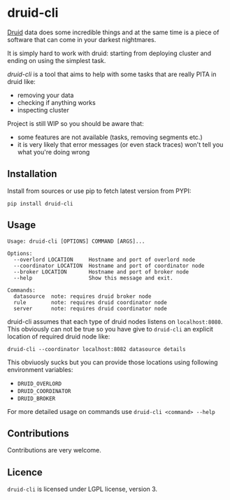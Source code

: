 
# druid-cli

[Druid](http://druid.io/) data does some incredible things and 
at the same time is a piece of software that can come in your
darkest nightmares.

It is simply hard to work with druid: starting from deploying
cluster and ending on using the simplest task.

*druid-cli* is a tool that aims to help with some tasks that
are really PITA in druid like:

* removing your data
* checking if anything works
* inspecting cluster

Project is still WIP so you should be aware that:
* some features are not available (tasks, removing segments etc.)
* it is very likely that error messages (or even stack traces)
  won't tell you what you're doing wrong

## Installation

Install from sources or use pip to fetch latest version
from PYPI:

    pip install druid-cli


## Usage

```
Usage: druid-cli [OPTIONS] COMMAND [ARGS]...

Options:
  --overlord LOCATION     Hostname and port of overlord node
  --coordinator LOCATION  Hostname and port of coordinator node
  --broker LOCATION       Hostname and port of broker node
  --help                  Show this message and exit.

Commands:
  datasource  note: requires druid broker node
  rule        note: requires druid coordinator node
  server      note: requires druid coordinator node
```

druid-cli assumes that each type of druid nodes listens on
`localhost:8080`. This obviously can not be true so you have
give to `druid-cli` an explicit location of required druid node like:

    druid-cli --coordinator localhost:8082 datasource details
    
This obviuosly sucks but you can provide those locations using
following environment variables:

* `DRUID_OVERLORD`
* `DRUID_COORDINATOR`
* `DRUID_BROKER`

For more detailed usage on commands use `druid-cli <command> --help`

## Contributions

Contributions are very welcome.

## Licence

`druid-cli`  is licensed under LGPL license, version 3.
